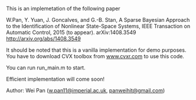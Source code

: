This is an implemetation of the following paper

W.Pan, Y. Yuan, J. Goncalves, and G.-B. Stan, 
A Sparse Bayesian Approach to the Identification of Nonlinear State-Space Systems, 
IEEE Transaction on Automatic Control, 2015 (to appear). arXiv:1408.3549
http://arxiv.org/abs/1408.3549

It should be noted that this is a vanilla implementation for demo purposes.
You have to download CVX toolbox from 
www.cvxr.com to use this code.

You can run run_main.m to start.

Efficient implementation will come soon!

Author: Wei Pan (w.pan11@imperial.ac.uk, panweihit@gmail.com)
